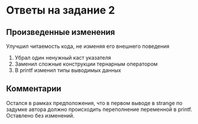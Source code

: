 # Ответы на задание 2

## Произведенные изменения

Улучшил читаемость кода, не изменяя его внешнего поведения

1. Убрал один ненужный каст указателя
2. Заменил сложные конструкции тернарным оператором
3. В printf изменил типы выводимых данных

## Комментарии

Остался в рамках предположения, что в первом выводе в strange по задумке автора должно происходить переполнение переменной в printf. Оставлено без изменений.
